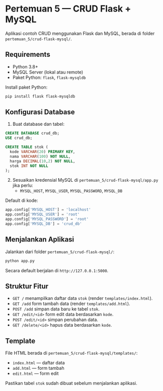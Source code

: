 # Pertemuan 5 — CRUD Flask + MySQL

Aplikasi contoh CRUD menggunakan Flask dan MySQL, berada di folder `pertemuan_5/crud-flask-mysql/`.

## Requirements

- Python 3.8+
- MySQL Server (lokal atau remote)
- Paket Python: `flask`, `flask-mysqldb`

Install paket Python:

```bash
pip install flask flask-mysqldb
```

## Konfigurasi Database

1. Buat database dan tabel:

```sql
CREATE DATABASE crud_db;
USE crud_db;

CREATE TABLE stok (
  kode VARCHAR(20) PRIMARY KEY,
  nama VARCHAR(100) NOT NULL,
  harga DECIMAL(10,2) NOT NULL,
  stok INT NOT NULL
);
```

2. Sesuaikan kredensial MySQL di `pertemuan_5/crud-flask-mysql/app.py` jika perlu:
   - `MYSQL_HOST`, `MYSQL_USER`, `MYSQL_PASSWORD`, `MYSQL_DB`

Default di kode:

```python
app.config['MYSQL_HOST'] = 'localhost'
app.config['MYSQL_USER'] = 'root'
app.config['MYSQL_PASSWORD'] = 'root'
app.config['MYSQL_DB'] = 'crud_db'
```

## Menjalankan Aplikasi

Jalankan dari folder `pertemuan_5/crud-flask-mysql/`:

```bash
python app.py
```

Secara default berjalan di `http://127.0.0.1:5000`.

## Struktur Fitur

- `GET /` menampilkan daftar data `stok` (render `templates/index.html`).
- `GET /add` form tambah data (render `templates/add.html`).
- `POST /add` simpan data baru ke tabel `stok`.
- `GET /edit/<id>` form edit data berdasarkan `kode`.
- `POST /edit/<id>` simpan perubahan data.
- `GET /delete/<id>` hapus data berdasarkan `kode`.

## Template

File HTML berada di `pertemuan_5/crud-flask-mysql/templates/`:

- `index.html` — daftar data
- `add.html` — form tambah
- `edit.html` — form edit

Pastikan tabel `stok` sudah dibuat sebelum menjalankan aplikasi.




